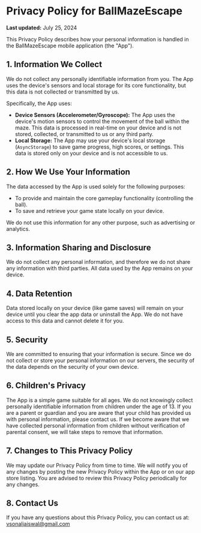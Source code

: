 # Privacy Policy for BallMazeEscape

**Last updated:** July 25, 2024

This Privacy Policy describes how your personal information is handled in the BallMazeEscape mobile application (the "App").

## 1. Information We Collect

We do not collect any personally identifiable information from you. The App uses the device's sensors and local storage for its core functionality, but this data is not collected or transmitted by us.

Specifically, the App uses:

*   **Device Sensors (Accelerometer/Gyroscope):** The App uses the device's motion sensors to control the movement of the ball within the maze. This data is processed in real-time on your device and is not stored, collected, or transmitted to us or any third party.
*   **Local Storage:** The App may use your device's local storage (`AsyncStorage`) to save game progress, high scores, or settings. This data is stored only on your device and is not accessible to us.

## 2. How We Use Your Information

The data accessed by the App is used solely for the following purposes:

*   To provide and maintain the core gameplay functionality (controlling the ball).
*   To save and retrieve your game state locally on your device.

We do not use this information for any other purpose, such as advertising or analytics.

## 3. Information Sharing and Disclosure

We do not collect any personal information, and therefore we do not share any information with third parties. All data used by the App remains on your device.

## 4. Data Retention

Data stored locally on your device (like game saves) will remain on your device until you clear the app data or uninstall the App. We do not have access to this data and cannot delete it for you.

## 5. Security

We are committed to ensuring that your information is secure. Since we do not collect or store your personal information on our servers, the security of the data depends on the security of your own device.

## 6. Children's Privacy

The App is a simple game suitable for all ages. We do not knowingly collect personally identifiable information from children under the age of 13. If you are a parent or guardian and you are aware that your child has provided us with personal information, please contact us. If we become aware that we have collected personal information from children without verification of parental consent, we will take steps to remove that information.

## 7. Changes to This Privacy Policy

We may update our Privacy Policy from time to time. We will notify you of any changes by posting the new Privacy Policy within the App or on our app store listing. You are advised to review this Privacy Policy periodically for any changes.

## 8. Contact Us

If you have any questions about this Privacy Policy, you can contact us at: vsonaljaiswal@gmail.com
